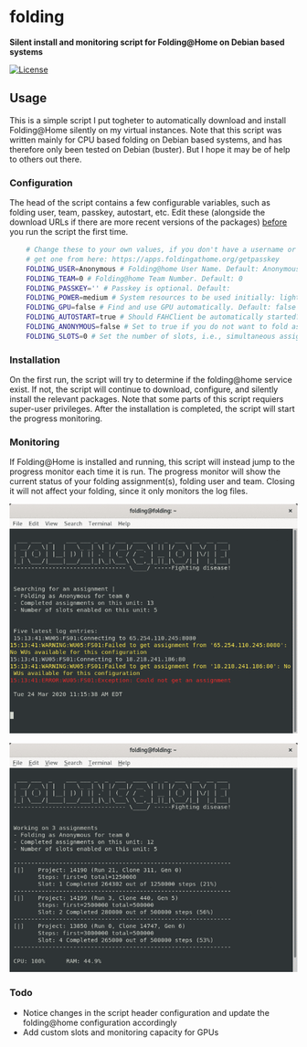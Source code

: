 folding
=======
**Silent install and monitoring script for Folding@Home on Debian based systems**

[![License](https://img.shields.io/badge/license-Beerware-blue.svg)](LICENSE.md)

## Usage
This is a simple script I put togheter to automatically download and install Folding@Home silently on my virtual instances. Note that this script was written mainly for CPU based folding on Debian based systems, and has therefore only been tested on Debian (buster). But I hope it may be of help to others out there.

### Configuration
The head of the script contains a few configurable variables, such as folding user, team, passkey, autostart, etc. Edit these (alongside the download URLs if there are more recent versions of the packages) <u>before</u> you run the script the first time.

```bash
	# Change these to your own values, if you don't have a username or passkey,
	# get one from here: https://apps.foldingathome.org/getpasskey
	FOLDING_USER=Anonymous # Folding@home User Name. Default: Anonymous
	FOLDING_TEAM=0 # Folding@home Team Number. Default: 0
	FOLDING_PASSKEY='' # Passkey is optional. Default: 
	FOLDING_POWER=medium # System resources to be used initially: light, medium, full. Default: medium
	FOLDING_GPU=false # Find and use GPU automatically. Default: false
	FOLDING_AUTOSTART=true # Should FAHClient be automatically started? Default: true
	FOLDING_ANONYMOUS=false # Set to true if you do not want to fold as a user. Default: true
	FOLDING_SLOTS=0 # Set the number of slots, i.e., simultaneous assignment capacity (0 = automatic). Default: 0
```

### Installation
On the first run, the script will try to determine if the folding@home service exist. If not, the script will continue to download, configure, and silently install the relevant packages. Note that some parts of this script requiers super-user privileges. After the installation is completed, the script will start the progress monitoring.

### Monitoring
If Folding@Home is installed and running, this script will instead jump to the progress monitor each time it is run. The progress monitor will show the current status of your folding assignment(s), folding user and team. Closing it will not affect your folding, since it only monitors the log files.

![Searching for assignments](SEARCHING.gif)

![Progress monitoring](MONITORING.gif)

### Todo
- Notice changes in the script header configuration and update the folding@home configuration accordingly
- Add custom slots and monitoring capacity for GPUs
